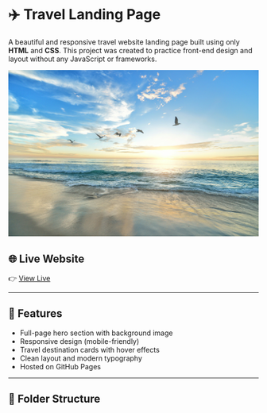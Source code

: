 # ✈️ Travel Landing Page

A beautiful and responsive travel website landing page built using only **HTML** and **CSS**. This project was created to practice front-end design and layout without any JavaScript or frameworks.

![Travel Landing Banner](images/beach.jpg)

## 🌐 Live Website

👉 [View Live](https://urvashi80.github.io/Travel-Landing/)

---

## 📌 Features

- Full-page hero section with background image
- Responsive design (mobile-friendly)
- Travel destination cards with hover effects
- Clean layout and modern typography
- Hosted on GitHub Pages

---

## 📁 Folder Structure

